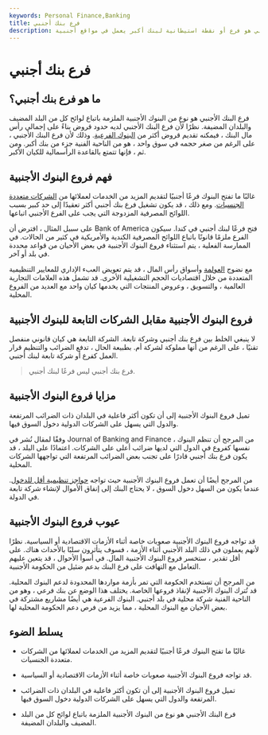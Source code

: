 ```yaml
---
keywords: Personal Finance,Banking
title: فرع بنك أجنبي
description: فرع البنك الأجنبي هو فرع أو نقطة استيطانية لبنك أكبر يعمل في مواقع أجنبية.
---
```


# فرع بنك أجنبي
## ما هو فرع بنك أجنبي؟

فرع البنك الأجنبي هو نوع من البنوك الأجنبية الملزمة باتباع لوائح كل من البلد المضيف والبلدان المضيفة. نظرًا لأن فرع البنك الأجنبي لديه حدود قروض بناءً على إجمالي رأس مال البنك ، فيمكنه تقديم قروض أكثر من [البنوك الفرعية](/subsidiarybank). وذلك لأن فرع البنك الأجنبي ، على الرغم من صغر حجمه في سوق واحد ، هو من الناحية الفنية جزء من بنك أكبر. ومن ثم ، فإنها تتمتع بالقاعدة الرأسمالية للكيان الأكبر.

## فهم فروع البنوك الأجنبية

غالبًا ما تفتح البنوك فرعًا أجنبيًا لتقديم المزيد من الخدمات لعملائها من [الشركات متعددة الجنسيات](/multinationalcorporation). ومع ذلك ، قد يكون تشغيل فرع بنك أجنبي أكثر تعقيدًا إلى حد كبير بسبب اللوائح المصرفية المزدوجة التي يجب على الفرع الأجنبي اتباعها.

على سبيل المثال ، افترض أن Bank of America فتح فرعًا لبنك أجنبي في كندا. سيكون الفرع ملزمًا قانونًا باتباع اللوائح المصرفية الكندية والأمريكية في كثير من الحالات. في الممارسة الفعلية ، يتم استثناء فروع البنوك الأجنبية في بعض الأحيان من قواعد محددة في بلد أو آخر.

مع نضوج [العولمة](/globalization) وأسواق رأس المال ، قد يتم تعويض العبء الإداري للمعايير التنظيمية المتعددة من خلال اقتصاديات الحجم التشغيلية الأخرى. قد تشمل هذه العلامات التجارية العالمية ، والتسويق ، وعروض المنتجات التي يخدمها كيان واحد مع العديد من الفروع المحلية.

## فروع البنوك الأجنبية مقابل الشركات التابعة للبنوك الأجنبية

لا ينبغي الخلط بين فرع بنك أجنبي وشركة تابعة. الشركة التابعة هي كيان قانوني منفصل تقنيًا ، على الرغم من أنها مملوكة لشركة أم. بطبيعة الحال ، تدفع الضرائب والتنظيم قرار العمل كفرع أو شركة تابعة لبنك أجنبي.

> فرع بنك أجنبي ليس فرعًا لبنك أجنبي.

>

## مزايا فروع البنوك الأجنبية

تميل فروع البنوك الأجنبية إلى أن تكون أكثر فاعلية في البلدان ذات الضرائب المرتفعة والدول التي يسهل على الشركات الدولية دخول السوق فيها.

وفقًا لمقال نُشر في Journal of Banking and Finance ، من المرجح أن تنظم البنوك نفسها كفروع في الدول التي لديها ضرائب أعلى على الشركات. اعتمادًا على البلد ، قد يكون فرع بنك أجنبي قادرًا على تجنب بعض الضرائب المرتفعة التي تواجهها الشركات المحلية.

من المرجح أيضًا أن تعمل فروع البنوك الأجنبية حيث تواجه [حواجز تنظيمية أقل للدخول](/barrierstoentry). عندما يكون من السهل دخول السوق ، لا يحتاج البنك إلى إنفاق الأموال لإنشاء شركة تابعة في الدولة.

## عيوب فروع البنوك الأجنبية

قد تواجه فروع البنوك الأجنبية صعوبات خاصة أثناء الأزمات الاقتصادية أو السياسية. نظرًا لأنهم يعملون في ذلك البلد الأجنبي أثناء الأزمة ، فسوف يتأثرون سلبًا بالأحداث هناك. على أقل تقدير ، ستخسر فروع البنوك الأجنبية المال. في أسوأ الأحوال ، قد يتعين عليهم التعامل مع التهافت على فرع البنك بدعم ضئيل من الحكومة الأجنبية.

من المرجح أن تستخدم الحكومة التي تمر بأزمة مواردها المحدودة لدعم البنوك المحلية. قد تُترك البنوك الأجنبية لإنقاذ فروعها الخاصة. يختلف هذا الوضع عن بنك فرعي ، وهو من الناحية الفنية شركة محلية في بلد أجنبي. البنوك الفرعية هي أيضًا مشاريع مشتركة في بعض الأحيان مع البنوك المحلية ، مما يزيد من فرص دعم الحكومة المحلية لها.

## يسلط الضوء

- غالبًا ما تفتح البنوك فرعًا أجنبيًا لتقديم المزيد من الخدمات لعملائها من الشركات متعددة الجنسيات.

- قد تواجه فروع البنوك الأجنبية صعوبات خاصة أثناء الأزمات الاقتصادية أو السياسية.

- تميل فروع البنوك الأجنبية إلى أن تكون أكثر فاعلية في البلدان ذات الضرائب المرتفعة والدول التي يسهل على الشركات الدولية دخول السوق فيها.

- فرع البنك الأجنبي هو نوع من البنوك الأجنبية الملزمة باتباع لوائح كل من البلد المضيف والبلدان المضيفة.


